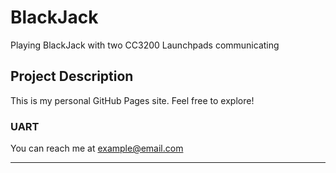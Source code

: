 # BlackJack 
Playing BlackJack with two CC3200 Launchpads communicating

## Project Description
This is my personal GitHub Pages site. Feel free to explore!

### UART
You can reach me at example@email.com

---
